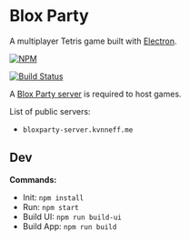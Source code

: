 # Blox Party

A multiplayer Tetris game built with [Electron](http://electron.atom.io/).

[![NPM](https://nodei.co/npm/bloxparty.png)](https://nodei.co/npm/bloxparty/)

[![Build Status](https://travis-ci.org/kvnneff/bloxparty.svg?branch=master)](https://travis-ci.org/kvnneff/bloxparty)

A [Blox Party server](https://github.com/kvnneff/bloxparty-server) is required to host games.

List of public servers:

- `bloxparty-server.kvnneff.me`

## Dev

**Commands:**

* Init: `npm install`
* Run: `npm start`
* Build UI: `npm run build-ui`
* Build App: `npm run build`
